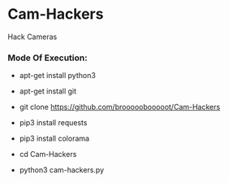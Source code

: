# Cam-Hackers

Hack Cameras

<h3> Mode Of Execution: </h3>

* apt-get install python3

* apt-get install git

* git clone https://github.com/brooooobooooot/Cam-Hackers

* pip3 install requests

* pip3 install colorama

* cd Cam-Hackers

* python3 cam-hackers.py
